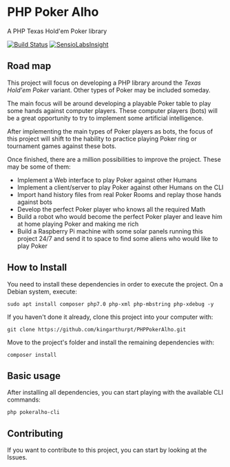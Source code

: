# PHP Poker Alho
A PHP Texas Hold'em Poker library


[![Build Status](https://travis-ci.org/kingarthurpt/PHPPokerAlho.svg?branch=master)](https://travis-ci.org/kingarthurpt/PHPPokerAlho)
[![SensioLabsInsight](https://insight.sensiolabs.com/projects/1009dffa-7ced-42bd-b453-ad860f0e4ca0/mini.png)](https://insight.sensiolabs.com/projects/1009dffa-7ced-42bd-b453-ad860f0e4ca0)


## Road map
This project will focus on developing a PHP library around the *Texas Hold'em Poker* variant. Other types of Poker may be included someday.

The main focus will be around developing a playable Poker table to play some hands against computer players. These computer players (bots) will be a great opportunity to try to implement some artificial intelligence.

After implementing the main types of Poker players as bots, the focus of this project will shift to the hability to practice playing Poker ring or tournament games against these bots.

Once finished, there are a million possibilities to improve the project.
These may be some of them:
 - Implement a Web interface to play Poker against other Humans
 - Implement a client/server to play Poker against other Humans on the CLI
 - Import hand history files from real Poker Rooms and replay those hands against bots
 - Develop the perfect Poker player who knows all the required Math
 - Build a robot who would become the perfect Poker player and leave him at home playing Poker and making me rich
 - Build a Raspberry Pi machine with some solar panels running this project 24/7 and send it to space to find some aliens who would like to play Poker

## How to Install
You need to install these dependencies in order to execute the project.
On a Debian system, execute:
```
sudo apt install composer php7.0 php-xml php-mbstring php-xdebug -y
```

If you haven't done it already, clone this project into your computer with:

```
git clone https://github.com/kingarthurpt/PHPPokerAlho.git
```

Move to the project's folder and install the remaining dependencies with:
```
composer install
```

## Basic usage
After installing all dependencies, you can start playing with the available CLI commands:
```
php pokeralho-cli
```

## Contributing
If you want to contribute to this project, you can start by looking at the Issues.
